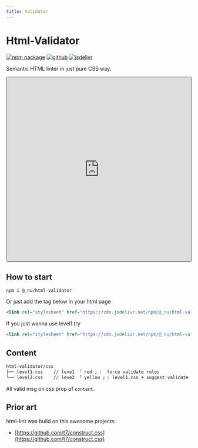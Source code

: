 ```yaml
---
title: Validator
---
```


# Html-Validator

[![npm package](https://img.shields.io/npm/v/@_nu/html-validator.svg)](https://www.npmjs.org/package/@_nu/html-validator)
[![github](https://img.shields.io/github/stars/nu-system/html-validator.svg?style=social)](https://github.com/nu-system/html-validator)
[![jsdelivr](https://data.jsdelivr.com/v1/package/npm/@_nu/html-validator/badge)](https://www.jsdelivr.com/package/npm/@_nu/html-validator)

Semantic HTML linter in just pure CSS way.

<iframe src="https://nu-system.github.io/html-validator/" style="width:100%; height:500px; border:1px solid #333; border-radius: 4px; overflow:hidden;" sandbox="allow-modals allow-forms allow-popups allow-scripts allow-same-origin"></iframe>


## How to start

```
npm i @_nu/html-validator
```

Or just add the tag below in your html page

```HTML
<link rel="stylesheet" href="https://cdn.jsdelivr.net/npm/@_nu/html-validator" />
```

If you just wanna use level1 try 

```HTML
<link rel="stylesheet" href="https://cdn.jsdelivr.net/npm/@_nu/html-validator/level1.css" />
```

## Content

```bash
html-validator/css
├── level1.css    // leve1 「 red 」:  force validate rules
└── level2.css    // leve2 「 yellow 」: level1.css + suggest validate rules
```

All valid msg on css prop of `content`.

## Prior art

html-lint was build on this awesome projects:

* [https://github.com/t7/construct.css](https://github.com/t7/construct.css)
